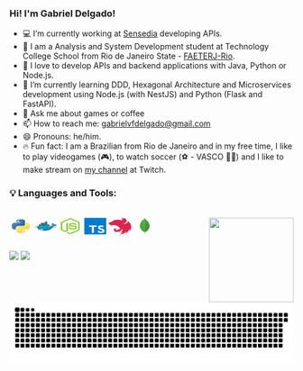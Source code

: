 <h3>Hi! I'm Gabriel Delgado!</h3>

- 💻 I’m currently working at [Sensedia](https://sensedia.com/) developing APIs.
- 📜 I am a Analysis and System Development student at Technology College School from Rio de Janeiro State - [FAETERJ-Rio](https://www.faeterj-rio.edu.br/).
- 🎯 I love to develop APIs and backend applications with Java, Python or Node.js.
- 🌱 I’m currently learning DDD, Hexagonal Architecture and Microservices development using Node.js (with NestJS) and Python (Flask and FastAPI).
- 💬 Ask me about games or coffee
- 📫 How to reach me: gabrielvfdelgado@gmail.com
- 😄 Pronouns: he/him.
- 🔥 Fun fact: I am a Brazilian from Rio de Janeiro and in my free time, I like to play videogames (🎮), to watch soccer (⚽️ - VASCO 🤍🖤) and I like to make stream
on [my channel](https://www.twitch.tv/bellocoelho) at Twitch.

<h3>💡 Languages and Tools:</h3>

<div style="display: inline_block"><br>
  <img align="center" alt="Gabriel-python" height="30" width="40" src="https://raw.githubusercontent.com/devicons/devicon/master/icons/python/python-original.svg">
  <img align="center" alt="Gabriel-docker" height="30" width="40" src=https://github.com/devicons/devicon/blob/master/icons/docker/docker-original.svg>
  <img align="center" alt="Gabriel-nodeJs" height="30" width="40" src="https://github.com/devicons/devicon/blob/master/icons/nodejs/nodejs-original.svg">
  <img align="center" alt="Gabriel-typescript" height="30" width="40" src="https://github.com/devicons/devicon/blob/master/icons/typescript/typescript-plain.svg">
  <img align="center" alt="Gabriel-nestjs" height="30" width="40" src="https://github.com/devicons/devicon/blob/master/icons/nestjs/nestjs-plain.svg">
  <img align="center" alt="Gabriel-mongodb" height="30" width="40" src="https://github.com/devicons/devicon/blob/master/icons/mongodb/mongodb-original.svg">
  
  <img src="https://i.pinimg.com/originals/8b/a4/25/8ba42525f127d7b66167315fe2e0908b.gif" align="right" width="150" height="150" border="0" /> 
</div>
  
  ##
 
<div> 
 	<a href = "mailto:gabrielvfdelgado@gmail.com"><img src="https://img.shields.io/badge/-Gmail-%23333?style=for-the-badge&logo=gmail&logoColor=white" target="_blank"></a>
  <a href="https://www.linkedin.com/in/gabrielvfd/" target="_blank"><img src="https://img.shields.io/badge/-LinkedIn-%230077B5?style=for-the-badge&logo=linkedin&logoColor=white" target="_blank"></a> 
 
 ![Snake animation](https://github.com/suzanaslc/suzanaslc/blob/output/github-contribution-grid-snake.svg)
 
</div>

